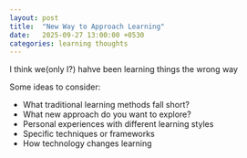 ```yaml
---
layout: post
title:  "New Way to Approach Learning"
date:   2025-09-27 13:00:00 +0530
categories: learning thoughts
---
```


I think we(only I?) hahve been learning things the wrong way

Some ideas to consider:
- What traditional learning methods fall short?
- What new approach do you want to explore?
- Personal experiences with different learning styles
- Specific techniques or frameworks
- How technology changes learning
